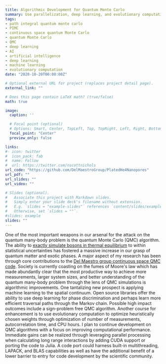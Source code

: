 ```yaml
---
title: Algorithmic Development for Quantum Monte Carlo
summary: Use parallelization, deep learning, and evolutionary computation for algorithmic improvements to continuous space quantum Monte Carlo methods.
tags:
- path integral quantum monte carlo
- PIMC
- continuous space quantum Monte Carlo
- quantum Monte Carlo
- QMC
- deep learning
- AI
- artificial intelligence
- deep learning
- machine learning
- evolutionary computation
date: "2020-10-20T00:00:00Z"

# Optional external URL for project (replaces project detail page).
external_link: ""

# Does this page contain LaTeX math? (true/false)
math: true

image:
  caption: ''

  # Focal point (optional)
  # Options: Smart, Center, TopLeft, Top, TopRight, Left, Right, BottomLeft, Bottom, BottomRight
  focal_point: "Center"
  preview_only: false

links:
#- icon: twitter
#  icon_pack: fab
#  name: Follow
#  url: https://twitter.com/nscottnichols
url_code: "https://github.com/DelMaestroGroup/PlatedHe4Nanopores"
url_pdf: ""
url_slides: ""
url_video: ""

# Slides (optional).
#   Associate this project with Markdown slides.
#   Simply enter your slide deck's filename without extension.
#   E.g. `slides = "example-slides"` references `content/slides/example-slides.md`.
#   Otherwise, set `slides = ""`.
#slides: example
slides: ""
---
```


One of the most important weapons in our arsenal for the attack on the quantum
many-body problem is the quantum Monte Carlo (QMC) algorithm. The ability to
[exactly simulate bosons in thermal equilibrium](https://doi.org/10.1103/RevModPhys.67.279) to within
statistical uncertainties has fostered a massive increase in our grasp of
quantum matter and exotic phases. A major aspect of my research has been through
core contributions to the [Del Maestro group continuous space QMC code](https://code.delmaestro.org/).
Society is currently coasting on the fumes of Moore's law which has made
abundantly clear that the most productive way to achieve more measurements,
larger system sizes, and better understanding of the quantum many-body problem
through the lens of QMC simulations is algorithmic improvements. One tantalizing
new prospect is applying machine learning to the spatial continuum. Open source
libraries offer the ability to use deep learning for phase discrimination and
perhaps learn more efficient traversal paths through the Markov chain. Possible
high impact outcomes include a sign-problem free QMC algorithm. Another course
for enhancement is to use evolutionary computation to optimize heuristically
chosen weights through optimization of number of measurements, autocorrelation
time, and CPU hours. I plan to continue development on QMC algorithms with a
focus on improving computational performance. Immediate gains can be realized
through leveraging parallel processing when calculating long range interactions
by adding CUDA support or porting the code to Julia. A code port could harness
built-in multithreading, LAPACK, and BLAS capabilities as well as have the
additional benefit of a lower barrier to entry for code development by the
scientific community.
